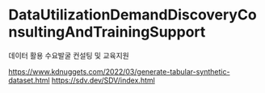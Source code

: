 # DataUtilizationDemandDiscoveryConsultingAndTrainingSupport
데이터 활용 수요발굴 컨설팅 및 교육지원

https://www.kdnuggets.com/2022/03/generate-tabular-synthetic-dataset.html
https://sdv.dev/SDV/index.html
